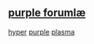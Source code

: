 ## [purple forumlæ](https://webmural.com/purple)

[hyper](index.html) [purple](purple.css) [plasma](plasma.css)
